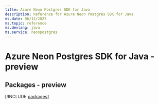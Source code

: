 ```yaml
---
title: Azure Neon Postgres SDK for Java
description: Reference for Azure Neon Postgres SDK for Java
ms.date: 06/11/2025
ms.topic: reference
ms.devlang: java
ms.service: neonpostgres
---
```

# Azure Neon Postgres SDK for Java - preview
## Packages - preview
[!INCLUDE [packages](neon-postgres-index.md)]